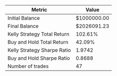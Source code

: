 | Metric | Value |
| --- | --- |
| Initial Balance | $1000000.00 |
| Final Balance | $2026091.23 |
| Kelly Strategy Total Return | 102.61% |
| Buy and Hold Total Return | 42.09% |
| Kelly Strategy Sharpe Ratio | 1.9742 |
| Buy and Hold Sharpe Ratio | 0.8688 |
| Number of trades | 47 |
